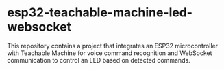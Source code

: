 # esp32-teachable-machine-led-websocket
This repository contains a project that integrates an ESP32 microcontroller with Teachable Machine for voice command recognition and WebSocket communication to control an LED based on detected commands.
